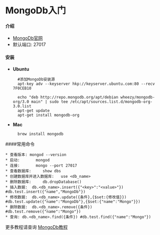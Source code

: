 # MongoDb入门

#### 介绍

* [MongoDb官网](http://www.mongodb.org/downloads)
* 默认端口: 27017


#### 安装

* **Ubuntu**

		#添加MongoDb安装源
		apt-key adv --keyserver hkp://keyserver.ubuntu.com:80 --recv 7F0CEB10

		echo "deb http://repo.mongodb.org/apt/debian wheezy/mongodb-org/3.0 main" | sudo tee /etc/apt/sources.list.d/mongodb-org-3.0.list
		apt-get update
		apt-get install mongodb-org


* **Mac**

		brew install mongodb

####常用命令

	* 查看版本: mongod --version
	* 启动:		mongod
	* 连接:		mongo --port 27017
	* 查看数据库:	 show dbs
	* 创建数据库并进入数据库:	 use <db_name>
	* 删除数据库:	 db.dropDatabase()
	* 插入数据:	 db.<db_name>.insert({"<key>":"<value>"}) #db.test.insert({"name","MongoDb"})
	* 修改数据:	 db.<db_name>.update({条件},{$set:{修改值}}) #db.test.update({"name":"MongoDb"},{$set:{"name":"Mongo"}})
	* 删除数据:	 db.<db_name>.remove({条件}) #db.test.remove({"name":"Mongo"})
	* 查询: db.<db_name>.find({条件}) #db.test.find({"name":"Mongo"})

更多教程请查询 [MongoDb教程](http://www.runoob.com/mongodb/mongodb-tutorial.html)
